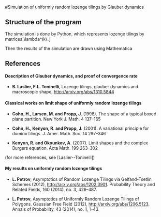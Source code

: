 
#Simulation of uniformly random lozenge tilings by Glauber dynamics

## Structure of the program

The simulation is done by Python, which represents lozenge tilings by matrices \lambda^(k)_j

Then the results of the simulation are drawn using Mathematica

## References

#### Description of Glauber dynamics, and proof of convergence rate

* **B. Laslier, F.L. Toninelli**, 
Lozenge tilings, glauber dynamics and macroscopic shape, http://arxiv.org/abs/1310.5844

#### Classical works on limit shape of uniformly random lozenge tilings

* **Cohn, H., Larsen, M. and Propp, J.** (1998). The shape of a typical boxed plane partition.
New York J. Math. 4 137–165

* **Cohn, H., Kenyon, R. and Propp, J.** (2001). A variational principle for domino tilings.
J. Amer. Math. Soc. 14 297–346

* **Kenyon, R. and Okounkov, A.** (2007). Limit shapes and the complex Burgers equation.
Acta Math. 199 263–302

(for more references, see [Laslier--Toninelli])

#### My results on uniformly random lozenge tilings

* **L. Petrov**,
Asymptotics of Random Lozenge Tilings via Gelfand-Tsetlin Schemes (2012), http://arxiv.org/abs/1202.3901. Probability Theory and Related Fields, 160 (2014), no. 3, 429–487.

* **L. Petrov**,  Asymptotics of Uniformly Random Lozenge Tilings of Polygons. Gaussian Free Field (2012), http://arxiv.org/abs/1206.5123. Annals of Probability, 43 (2014), no. 1, 1–43.

